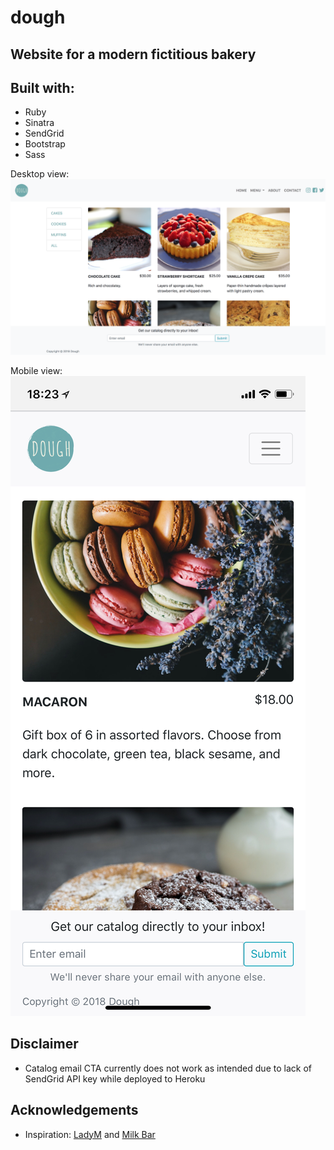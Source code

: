 # dough
## Website for a modern fictitious bakery

## Built with:
* Ruby
* Sinatra
* SendGrid
* Bootstrap
* Sass

Desktop view:
![desktop demo](github/demo-all.png)

Mobile view:
![mobile demo](github/mobile-demo-all.jpeg)

## Disclaimer
* Catalog email CTA currently does not work as intended due to lack of SendGrid API key while deployed to Heroku

## Acknowledgements
* Inspiration: [LadyM](https://www.ladym.com/home) and [Milk Bar](https://milkbarstore.com/menu/)
